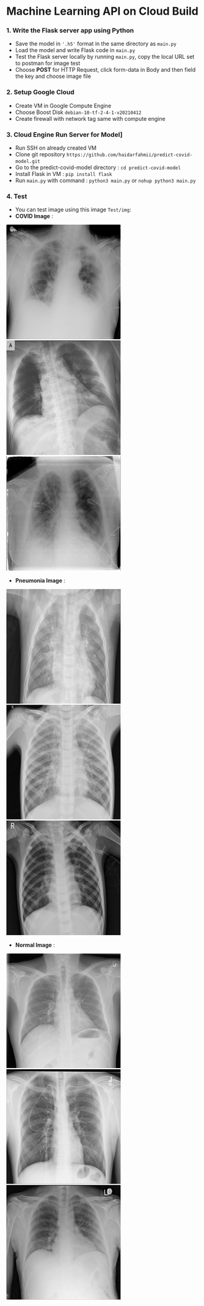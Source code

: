 # Machine Learning API on Cloud Build
### 1. Write the Flask server app using Python

- Save the model in `'.h5'` format in the same directory as `main.py`
- Load the model and write Flask code in `main.py` 
- Test the Flask server locally by running `main.py`, copy the local URL set to postman for image test
- Choose **POST** for HTTP Request, click form-data in Body and then field the key and choose image file

### 2. Setup Google Cloud
- Create VM in Google Compute Engine
- Choose Boost Disk `debian-10-tf-2-4-1-v20210412`
- Create firewall with network tag same with compute engine

### 3. Cloud Engine Run Server for Model]
- Run SSH on already created VM
- Clone git repository `https://github.com/haidarfahmii/predict-covid-model.git`
- Go to the predict-covid-model directory : `cd predict-covid-model`
- Install Flask in VM : `pip install flask`
- Run `main.py` with command : `python3 main.py` or `nohup python3 main.py`

### 4. Test
- You can test image using this image `Test/img`:
- **COVID Image** :

![COVID-1](Test/img/COVID-1.png) ![COVID-2](Test/img/COVID-2.png) ![COVID-3](Test/img/COVID-3.png)  

- **Pneumonia Image** :

![Pneumonia-46](Test/img/Viral%20Pneumonia-46.png) ![Pneumonia-47](Test/img/Viral%20Pneumonia-47.png) ![Pneumonia-48](Test/img/Viral%20Pneumonia-48.png)

- **Normal Image** :

![Normal-3](Test/img/Normal-3.png) ![Normal-56](Test/img/Normal-56.png) ![Normal-9886](Test/img/Normal-9886.png)
